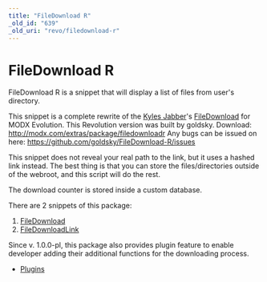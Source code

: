 ```yaml
---
title: "FileDownload R"
_old_id: "639"
_old_uri: "revo/filedownload-r"
---
```


# FileDownload R

FileDownload R is a snippet that will display a list of files from user's directory.

This snippet is a complete rewrite of the [Kyles Jabber](http://muddydogpaws.com/)'s [FileDownload](http://wiki.modxcms.com/index.php/FileDownload) for MODX Evolution. 
This Revolution version was built by goldsky. 
Download: <http://modx.com/extras/package/filedownloadr>
Any bugs can be issued on here: <https://github.com/goldsky/FileDownload-R/issues>

This snippet does not reveal your real path to the link, but it uses a hashed link instead. 
The best thing is that you can store the files/directories outside of the webroot, and this script will do the rest.

The download counter is stored inside a custom database.

There are 2 snippets of this package:

1. [FileDownload](extras/filedownload-r/filedownload-r.filedownload "FileDownload R.FileDownload")
2. [FileDownloadLink](extras/filedownload-r/filedownload-r.filedownloadlink "FileDownload R.FileDownloadLink")

Since v. 1.0.0-pl, this package also provides plugin feature to enable developer adding their additional functions for the downloading process.

- [Plugins](extras/filedownload-r/filedownload-r.plugins "FileDownload R.Plugins")